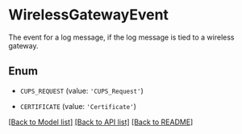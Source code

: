 # WirelessGatewayEvent

The event for a log message, if the log message is tied to a wireless gateway.

## Enum

* `CUPS_REQUEST` (value: `'CUPS_Request'`)

* `CERTIFICATE` (value: `'Certificate'`)

[[Back to Model list]](../README.md#documentation-for-models) [[Back to API list]](../README.md#documentation-for-api-endpoints) [[Back to README]](../README.md)


